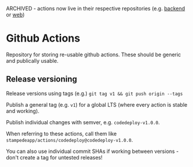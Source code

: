 ARCHIVED - actions now live in their respective repositories (e.g. [backend](https://github.com/stampedeapp/backend) or [web](https://github.com/stampedeapp/web))

# Github Actions

Repository for storing re-usable github actions. These should be generic and publically usable.

## Release versioning

Release versions using tags (e.g.) `git tag v1 && git push origin --tags`

Publish a general tag (e.g. `v1`) for a global LTS (where every action is stable and working).

Publish individual changes with semver, e.g. `codedeploy-v1.0.0`.

When referring to these actions, call them like `stampedeapp/actions/codedeploy@codedeploy-v1.0.0`.

You can also use individual commit SHAs if working between versions - don't create a tag for untested releases!
